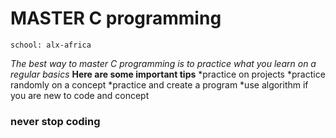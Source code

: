 # MASTER C programming
~~~~
school: alx-africa
~~~~
*The best way to master C programming is to practice what you learn on a regular basics*
**Here are some important tips**
*practice on projects
*practice randomly on a concept
*practice and create a program
*use algorithm if you are new to code and concept
### never stop coding
